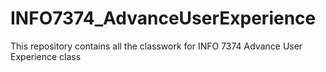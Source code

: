 # INFO7374_AdvanceUserExperience
This repository contains all the classwork for INFO 7374 Advance User Experience class
